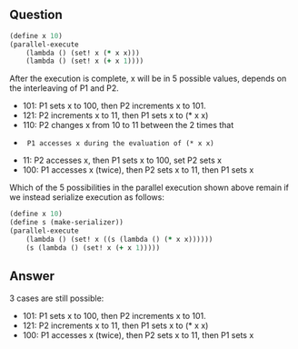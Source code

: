 ## Question

```clojure
(define x 10)
(parallel-execute
    (lambda () (set! x (* x x)))
    (lambda () (set! x (+ x 1))))
```

After the execution is complete, x will be in 5 possible values, depends on the interleaving of P1 and P2.

- 101: P1 sets x to 100, then P2 increments x to 101.
- 121: P2 increments x to 11, then P1 sets x to (\* x x)
- 110: P2 changes x from 10 to 11 between the 2 times that
-      P1 accesses x during the evaluation of (* x x)
- 11: P2 accesses x, then P1 sets x to 100, set P2 sets x
- 100: P1 accesses x (twice), then P2 sets x to 11, then P1 sets x

Which of the 5 possibilities in the parallel execution shown above remain if we instead serialize execution as follows:

```clojure
(define x 10)
(define s (make-serializer))
(parallel-execute
    (lambda () (set! x ((s (lambda () (* x x))))))
    (s (lambda () (set! x (+ x 1)))))
```

## Answer

3 cases are still possible:

- 101: P1 sets x to 100, then P2 increments x to 101.
- 121: P2 increments x to 11, then P1 sets x to (\* x x)
- 100: P1 accesses x (twice), then P2 sets x to 11, then P1 sets x